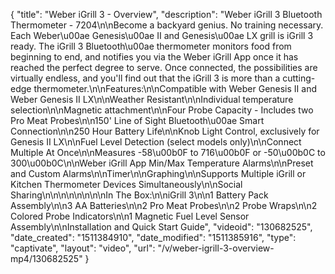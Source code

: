 {
    "title": "Weber iGrill 3 - Overview",
    "description": "Weber iGrill 3 Bluetooth Thermometer - 7204\n\nBecome a backyard genius. No training necessary. Each Weber\u00ae Genesis\u00ae II and Genesis\u00ae LX grill is iGrill 3 ready. The iGrill 3 Bluetooth\u00ae thermometer monitors food from beginning to end, and notifies you via the Weber iGrill App once it has reached the perfect degree to serve. Once connected, the possibilities are virtually endless, and you'll find out that the iGrill 3 is more than a cutting-edge thermometer.\n\nFeatures:\n\nCompatible with Weber Genesis II and Weber Genesis II LX\n\nWeather Resistant\n\nIndividual temperature selection\n\nMagnetic attachment\n\nFour Probe Capacity - Includes two Pro Meat Probes\n\n150' Line of Sight Bluetooth\u00ae Smart Connection\n\n250 Hour Battery Life\n\nKnob Light Control, exclusively for Genesis II LX\n\nFuel Level Detection (select models only)\n\nConnect Multiple At Once\n\nMeasures -58\u00b0F to 716\u00b0F or -50\u00b0C to 300\u00b0C\n\nWeber iGrill App Min\/Max Temperature Alarms\n\nPreset and Custom Alarms\n\nTimer\n\nGraphing\n\nSupports Multiple iGrill or Kitchen Thermometer Devices Simultaneously\n\nSocial Sharing\n\n\n\n\n\n\n\nIn The Box:\n\niGrill 3\n\n1 Battery Pack Assembly\n\n3 AA Batteries\n\n2 Pro Meat Probes\n\n2 Probe Wraps\n\n2 Colored Probe Indicators\n\n1 Magnetic Fuel Level Sensor Assembly\n\nInstallation and Quick Start Guide",
    "videoid": "130682525",
    "date_created": "1511384910",
    "date_modified": "1511385916",
    "type": "captivate",
    "layout": "video",
    "url": "\/v\/weber-igrill-3-overview-mp4\/130682525"
}